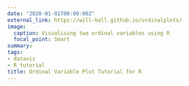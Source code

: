 ```yaml
---
date: "2020-01-01T00:00:00Z"
external_link: https://will-ball.github.io/ordinalplots/
image:
  caption: Visualising two ordinal variables using R
  focal_point: Smart
summary: 
tags: 
- dataviz
- R tutorial
title: Ordinal Variable Plot Tutorial for R
---
```

